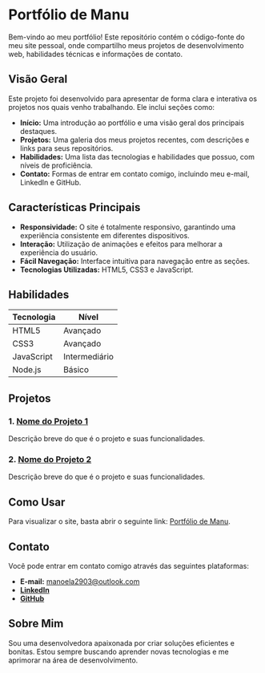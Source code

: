 # Portfólio de Manu  

Bem-vindo ao meu portfólio! Este repositório contém o código-fonte do meu site pessoal, onde compartilho meus projetos de desenvolvimento web, habilidades técnicas e informações de contato.  

## Visão Geral  

Este projeto foi desenvolvido para apresentar de forma clara e interativa os projetos nos quais venho trabalhando. Ele inclui seções como:  

- **Início:** Uma introdução ao portfólio e uma visão geral dos principais destaques.  
- **Projetos:** Uma galeria dos meus projetos recentes, com descrições e links para seus repositórios.  
- **Habilidades:** Uma lista das tecnologias e habilidades que possuo, com níveis de proficiência.  
- **Contato:** Formas de entrar em contato comigo, incluindo meu e-mail, LinkedIn e GitHub.  

## Características Principais  

- **Responsividade:** O site é totalmente responsivo, garantindo uma experiência consistente em diferentes dispositivos.  
- **Interação:** Utilização de animações e efeitos para melhorar a experiência do usuário.  
- **Fácil Navegação:** Interface intuitiva para navegação entre as seções.  
- **Tecnologias Utilizadas:** HTML5, CSS3 e JavaScript.  

## Habilidades  

| Tecnologia       | Nível          |  
|------------------|----------------|  
| HTML5            | Avançado      |  
| CSS3             | Avançado      |  
| JavaScript       | Intermediário |  
| Node.js          | Básico        |  

## Projetos  

### 1. [Nome do Projeto 1](https://github.com/seu-usuario/projeto1)  
Descrição breve do que é o projeto e suas funcionalidades.  

### 2. [Nome do Projeto 2](https://github.com/seu-usuario/projeto2)  
Descrição breve do que é o projeto e suas funcionalidades.  

## Como Usar  

Para visualizar o site, basta abrir o seguinte link: [Portfólio de Manu](https://ma2903.github.io/Portifolio/).  

## Contato  

Você pode entrar em contato comigo através das seguintes plataformas:  
- **E-mail:** manoela2903@outlook.com 
- **[LinkedIn](https://www.linkedin.com/in/manoela-p-44aa75259/)**  
- **[GitHub](https://github.com/Ma2903)**  

## Sobre Mim  

Sou uma desenvolvedora apaixonada por criar soluções eficientes e bonitas. Estou sempre buscando aprender novas tecnologias e me aprimorar na área de desenvolvimento.
